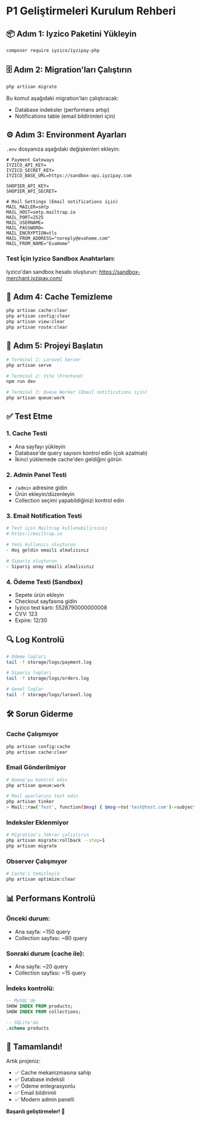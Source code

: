 # P1 Geliştirmeleri Kurulum Rehberi

## 📦 Adım 1: Iyzico Paketini Yükleyin

```bash
composer require iyzico/iyzipay-php
```

## 🗄️ Adım 2: Migration'ları Çalıştırın

```bash
php artisan migrate
```

Bu komut aşağıdaki migration'ları çalıştıracak:
- Database indeksler (performans artışı)
- Notifications table (email bildirimleri için)

## ⚙️ Adım 3: Environment Ayarları

`.env` dosyanıza aşağıdaki değişkenleri ekleyin:

```env
# Payment Gateways
IYZICO_API_KEY=
IYZICO_SECRET_KEY=
IYZICO_BASE_URL=https://sandbox-api.iyzipay.com

SHOPIER_API_KEY=
SHOPIER_API_SECRET=

# Mail Settings (Email notifications için)
MAIL_MAILER=smtp
MAIL_HOST=smtp.mailtrap.io
MAIL_PORT=2525
MAIL_USERNAME=
MAIL_PASSWORD=
MAIL_ENCRYPTION=tls
MAIL_FROM_ADDRESS="noreply@evahome.com"
MAIL_FROM_NAME="EvaHome"
```

### Test İçin Iyzico Sandbox Anahtarları:
Iyzico'dan sandbox hesabı oluşturun: https://sandbox-merchant.iyzipay.com/

## 🧹 Adım 4: Cache Temizleme

```bash
php artisan cache:clear
php artisan config:clear
php artisan view:clear
php artisan route:clear
```

## 🚀 Adım 5: Projeyi Başlatın

```bash
# Terminal 1: Laravel Server
php artisan serve

# Terminal 2: Vite (Frontend)
npm run dev

# Terminal 3: Queue Worker (Email notifications için)
php artisan queue:work
```

## ✅ Test Etme

### 1. Cache Testi
- Ana sayfayı yükleyin
- Database'de query sayısını kontrol edin (çok azalmalı)
- İkinci yüklemede cache'den geldiğini görün

### 2. Admin Panel Testi
- `/admin` adresine gidin
- Ürün ekleyin/düzenleyin
- Collection seçimi yapabildiğinizi kontrol edin

### 3. Email Notification Testi
```bash
# Test için Mailtrap kullanabilirsiniz
# https://mailtrap.io

# Yeni kullanıcı oluşturun
- Hoş geldin emaili almalısınız

# Sipariş oluşturun
- Sipariş onay emaili almalısınız
```

### 4. Ödeme Testi (Sandbox)
- Sepete ürün ekleyin
- Checkout sayfasına gidin
- Iyzico test kartı: 5528790000000008
- CVV: 123
- Expire: 12/30

## 🔍 Log Kontrolü

```bash
# Ödeme logları
tail -f storage/logs/payment.log

# Sipariş logları
tail -f storage/logs/orders.log

# Genel loglar
tail -f storage/logs/laravel.log
```

## 🛠️ Sorun Giderme

### Cache Çalışmıyor
```bash
php artisan config:cache
php artisan cache:clear
```

### Email Gönderilmiyor
```bash
# Queue'yu kontrol edin
php artisan queue:work

# Mail ayarlarını test edin
php artisan tinker
> Mail::raw('Test', function($msg) { $msg->to('test@test.com')->subject('Test'); });
```

### Indeksler Eklenmiyor
```bash
# Migration'ı tekrar çalıştırın
php artisan migrate:rollback --step=1
php artisan migrate
```

### Observer Çalışmıyor
```bash
# Cache'i temizleyin
php artisan optimize:clear
```

## 📊 Performans Kontrolü

### Önceki durum:
- Ana sayfa: ~150 query
- Collection sayfası: ~80 query

### Sonraki durum (cache ile):
- Ana sayfa: ~20 query
- Collection sayfası: ~15 query

### İndeks kontrolü:
```sql
-- MySQL'de
SHOW INDEX FROM products;
SHOW INDEX FROM collections;

-- SQLite'da
.schema products
```

## 🎉 Tamamlandı!

Artık projeniz:
- ✅ Cache mekanizmasına sahip
- ✅ Database indeksli
- ✅ Ödeme entegrasyonlu
- ✅ Email bildirimli
- ✅ Modern admin panelli

**Başarılı geliştirmeler! 🚀**

